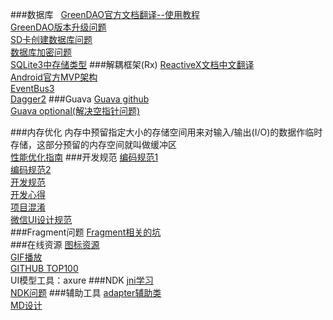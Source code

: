 ###数据库
   [GreenDAO官方文档翻译--使用教程](http://blog.sina.com.cn/s/blog_af5cfb030102w20v.html)<br>
   [GreenDAO版本升级问题](http://blog.csdn.net/fancylovejava/article/details/46713445)<br>
   [SD卡创建数据库问题](http://www.tuicool.com/articles/F7rQra)<br>
   [数据库加密问题](http://www.tuicool.com/articles/Vzuauem)<br>
   [SQLite3中存储类型](http://www.cnblogs.com/jycboy/p/android.html)
###解耦框架(Rx)
   [ReactiveX文档中文翻译](https://mcxiaoke.gitbooks.io/rxdocs/content/index.html)<br>
   [Android官方MVP架构](http://mp.weixin.qq.com/s?__biz=MzA3ODg4MDk0Ng==&mid=403539764&idx=1&sn=d30d89e6848a8e13d4da0f5639100e5f#rd)<br>
   [EventBus3](http://bugly.qq.com/bbs/forum.php?mod=viewthread&tid=938&fromuid=1147)<br>
   [Dagger2](http://www.jianshu.com/p/c2feb21064bb)
###Guava
   [Guava github](https://github.com/google/guava) <br>
   [Guava optional(解决空指针问题)](http://www.cnblogs.com/whitewolf/p/4231783.html)  <br>
                   
###内存优化
   内存中预留指定大小的存储空间用来对输入/输出(I/O)的数据作临时存储，这部分预留的内存空间就叫做缓冲区<br>
   [性能优化指南](http://blog.tingyun.com/web/article/detail/155)
###开发规范
   [编码规范1](http://www.jianshu.com/p/0a984f999592)<br>
   [编码规范2](https://www.sdk.cn/news/3137)<br>
   [开发规范](http://keeganlee.me/post/android/20150709)<br>
   [开发心得](http://blog.chengdazhi.com/index.php/145)<br>
   [项目混淆](http://www.jianshu.com/p/f3455ecaa56e)<br>
   [微信UI设计规范](http://www.jianshu.com/p/1c3e1fae519c#)<br>
###Fragment问题
   [Fragment相关的坑](http://www.jianshu.com/p/d9143a92ad94)<br>
###在线资源
   [图标资源](http://www.iconres.com/android/index.php)<br>
   [GIF播放](https://github.com/koral--/android-gif-drawable)<br>
   [GITHUB TOP100](http://mp.weixin.qq.com/s?__biz=MzA4NTQwNDcyMA==&mid=402675429&idx=1&sn=ba3afd2069004b220eaa8a77fdecbaf7#rd)<br>
   UI模型工具：axure
###NDK
   [jni学习](http://blog.csdn.net/qinjuning/article/category/1153412)<br>
   [NDK问题](http://blog.csdn.net/lee_tianya/article/category/2823677)
###辅助工具
   [adapter辅助类](https://github.com/CymChad/BaseRecyclerViewAdapterHelper)<br>
   [MD设计](https://github.com/pnikosis/materialish-progress)<br>
   
   
   
   
   
   
